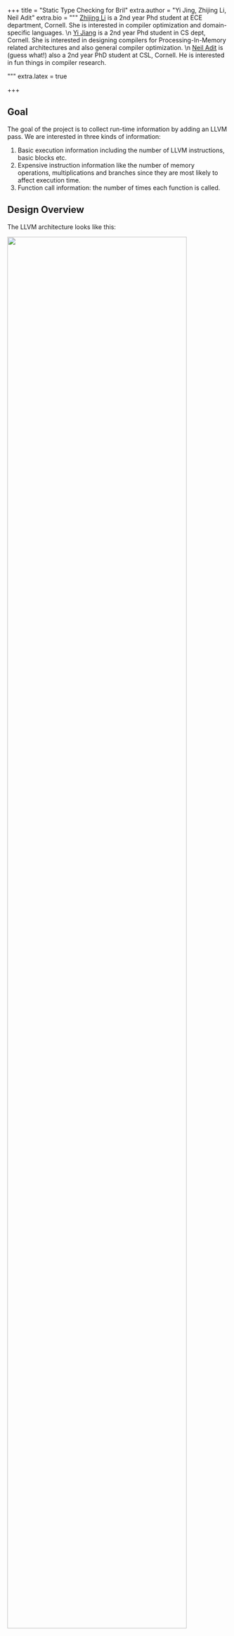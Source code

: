 +++
title = "Static Type Checking for Bril"
extra.author = "Yi Jing, Zhijing Li, Neil Adit"
extra.bio = """
[Zhijing Li](https://tissue3.github.io/) is a 2nd year Phd student at ECE department, Cornell. She is interested in compiler optimization and domain-specific languages. \n
[Yi Jiang](http://www.cs.cornell.edu/~yijiang/) is a 2nd year Phd student in CS dept, Cornell. She is interested in designing compilers for Processing-In-Memory related architectures and also general compiler optimization. \n
[Neil Adit](http://www.neiladit.com) is (guess what!) also a 2nd year PhD student at CSL, Cornell. He is interested in fun things in compiler research.

"""
extra.latex = true

+++



## Goal

The goal of the project is to collect run-time information by adding an LLVM pass. We are interested in three kinds of information: 

1. Basic execution information including the number of LLVM instructions, basic blocks etc.
2. Expensive instruction information like the number of memory operations, multiplications and branches since they are most likely to affect execution time.
3. Function call information: the number of times each function is called.



## Design Overview

The LLVM architecture looks like this:

<img src="llvm.jpg" style="width: 90%">



IR represents intermediate language. We only need to add one pass that changes the existing IR to another IR (which includes the desired properties like profiling information), following instructions to add an LLVM pass in our instructor, [Adrian](<https://www.cs.cornell.edu/~asampson/>)'s [blog post](<https://www.cs.cornell.edu/~asampson/blog/llvm.html>). We also took help from the github repo [atomicCounter](<https://github.com/pranith/AtomicCounter/blob/master/AtomicCountPass/AtomicCount.cpp>) where it counts the number of all atomic instructions in the program atomically!

We start from [ModulePass](<http://llvm.org/docs/WritingAnLLVMPass.html#the-modulepass-class>) and then access functions inside a Module, Basic Blocks per function and instructions per Basic Block to obtain all information. At the beginning and ending of each module, we also call custom method `initialize` to create global variables in IR  and `finalize` to print global variables. The structure of our atomic counting pass looks like this:

```c++
  struct SkeletonPass : public ModulePass {
    static char ID;
    SkeletonPass() : ModulePass(ID) {}
      
    virtual bool runOnModule(Module &M); //when there is a Module
    virtual bool runOnFunction(Function &F, Module &M); //called by runOnModule
    virtual bool runOnBasicBlock(BasicBlock &BB, Module &M); // called by runOnFunction
      
    bool initialize(Module &M); //create global variable
    bool finialize(Module &M); //print global variable
      
    void createInstr(BasicBlock &bb, Constant *counter_ptr, int num);
      
    vector<string> atomicCounter; //keep global variable names for profiling. e.g. instr counter
  };
```



## Implementation

### Basic Execution Information

We first create global variable `llvmInstrAtomicCounter` and `basicBlockAtomicCounter` with [GlobalVariable](<https://llvm.org/doxygen/classllvm_1_1GlobalVariable.html#a3ef813d6bda7e49e31cb6bf239c4e264>) constructor.

```c++
new GlobalVariable(M, I64Ty, false, GlobalValue::CommonLinkage, ConstantInt::get(I64Ty, 0), atomicCounter[i]);
```

 Then in each basic block we obtain pointer to the global variable names with [getOrInsertGlobal](<https://llvm.org/doxygen/classllvm_1_1Module.html#abd8f7242df6ecb10f429c4d39403c334>) method. After getting the instruction number in each block, we create atomic addition with [AtomicRMWInst](<https://llvm.org/doxygen/classllvm_1_1AtomicRMWInst.html#abf7e0649c7f272cc49165e579be010a5>) constructor. The complete code looks like this:

```c++

void SkeletonPass::createInstr(BasicBlock &bb, Constant *counter_ptr, int num){
    // create atomic addition instruction
    if(num){
        new AtomicRMWInst(AtomicRMWInst::Add,
                      counter_ptr, // pointer to global variable
                      ConstantInt::get(Type::getInt64Ty(bb.getContext()), num), //create integer with value num
                      AtomicOrdering::SequentiallyConsistent, //operations may not be reordered
                      SyncScope::System, // synchronize to all threads
                      bb.getTerminator());//insert right before block terminator
    }
}

bool SkeletonPass::runOnBasicBlock(BasicBlock &bb, Module &M)
{
    // get the global variable for atomic counter
    Type *I64Ty = Type::getInt64Ty(M.getContext());
    Constant *instrCounter = M.getOrInsertGlobal("llvmInstrAtomicCounter", I64Ty);
    assert(instrCounter && "Could not declare or find llvmInstrAtomicCounter global");
    Constant *bbCounter = M.getOrInsertGlobal("basicBlockAtomicCounter", I64Ty);
    assert(bbCounter && "Could not declare or find basicBlockAtomicCounter global");
    // get instruction number and basic block number.
    int basic_block = 1;
    int instr = bb.size();
    // create atomic addition instruction
    createInstr(bb, bbCounter, basic_block);
    createInstr(bb, instrCounter,instr);
    
    return true;
}

```

Finally, we print the profiling results by first create a function `printf` by specifying input argument and output argument types. Then transverse the `main` function. Right before `return` of the last block in `main`, create string variable corresponding to variables we are tracing and get the pointer to that string variable. Also, get the number variable by first get the pointer pointing to the global variable and then create a load instruction to get the actual pointer to the value. Finally, we can call printf function with input arguments.

```c++
    RBuilder<> Builder(M.getContext());
    Function *mainFunc = M.getFunction("main")
    // not the main module
    if (!mainFunc)
        return false;

    // build printf function handle
    std::vector<Type *> FTyArgs;
    FTyArgs.push_back(Type::getInt8PtrTy(M.getContext())); // specify the first argument, i8* is the return type of CreateGlobalStringPtr
    FunctionType *FTy = FunctionType::get(Type::getInt32Ty(M.getContext()), FTyArgs, true); // create function type with return type, argument types and if const argument 
    FunctionCallee printF = M.getOrInsertFunction("printf", FTy); // create function if not extern or defined
    
    for (auto bb = mainFunc->begin(); bb != mainFunc->end(); bb++) {
        for(auto it = bb->begin(); it != bb->end(); it++) {
            if ((std::string)it->getOpcodeName() == "ret") {
                // insert printf at the end of main function, before return function
                Builder.SetInsertPoint(&*bb, it);
                for(int i = 0; i < atomicCounter.size(); i++){
                    Value *format_long = Builder.CreateGlobalStringPtr(atomicCounter[i]+": %ld\n", "formatLong");// create global string variable formatLong, add suffix(.1/.2/...) if already exists
                    std::vector<Value *> argVec;
                    argVec.push_back(format_long); 
                    Value *atomic_counter = M.getGlobalVariable(atomicCounter[i]);// get pointer pointing to the global variable name
                    Value* finalVal = new LoadInst(atomic_counter, atomic_counter->getName()+".val", &*it);// atomic_counter only points to a string, but we want to print the number the string stores
                    argVec.push_back(finalVal); 
                    CallInst::Create(printF, argVec, "printf", &*it); //create printf function with the return value name called printf (with suffix if already exists)
                }
            }
        }
    }
    return true;
}
```



### Expensive Operations Information

The whole part follows the same flow as basic execution information except we need to distinguish the instruction type and increment corresponding counter on block basis. Therefore in each `runOnBasicBlock` method, we need the following lines:

```c++
    for (auto it = bb.begin(); it != bb.end(); it++) {
        switch (it->getOpcode()) {
            case Instruction::Mul:// multiplication
                mul_instr++;
                continue;
            case Instruction::Br:// branch
                br_instr++;
                continue;
            case Instruction::Store:// store
            case Instruction::Load:// load
                mem_instr++;
                continue;
            default:
                break;
        }
    }
```

### Function calls

We profile the number of times each function was called in the program. This is done by first initializing global variables corresponding to all the functions in the program to zero. This is done statically by iterating over a function list in the module given by `getFunctionList()`. This returns all the functions called in the program including the ones that were included from C libraries like `printf` or `scanf`. 

```c
auto &functionList = M.getFunctionList(); // gets the list of functions
for (auto &function : functionList) { //iterates over the list
    Value *atomic_counter = new GlobalVariable(M, I64Ty, false, GlobalValue::CommonLinkage, ConstantInt::get(I64Ty, 0),  function.getName()+".glob"); // create a global variable, name it based on the function name
} 

```

Next we want to insert atomic counters at the start of each function definition. This ensures that irrespective of multiple return points in the function we can always increment the counter for it at the beginning. We start with the entry basic block in the function which is given by the iterator `F.begin()`.  To insert it at the top of the basic block we use `getFirstNonPHI()` which returns the first instruction, which is not a PHI node. We insert an atomic add instruction similar to other profiling instructions. 






## Hardest Parts

1. For people who are new to LLVM, instructions are hard to find and follow. Searching on google can help if you know what you're looking for. It's difficult to get helpful information unless our search is confined to existing functions. Even though LLVM documentation is pretty exhaustive, it has too many functions to go through and the lack of examples can be off putting. Tutorials and existing backbone codes on Github can be really handy in these scenarios, which we took advantage of. It not only helped us implement specific functions like `printf` but also establish a structure to our IR pass. 
2. String manipulations: I am not sure if this is the right term to use, but LLVM seems to have 2 string types - Twine and StringRef. `getName` on a function returns a StringRef. In order to make a custom name I perform `F.getName()+"name"` which returns a Twine. But the function `getGlobalVariable` only accepts StringRef. Twine has a function `str` which can be used to convert it into string. Even though this is a straight forward solution, it ended up taking time to figure out the problem and looking into the documentation of these classes.
3. Setting up and running benchmarks: "It's all fun and games until you run your IR pass on real programs" - anonymous. We faced issues setting up benchmarks like PARSEC on Mac. Embench had multiple source files to compile which ran into trouble partly due to our IR pass not being thoughtfully written. We were defining global variables in all the files irrespective of it being a function/utility file or the main source file. We ended up using [Phoenix](https://github.com/kozyraki/phoenix) which worked well on Linux but was not meant for Mac. Hence for doing our LLVM pass, we had to install and update libraries on Linux machines.



## Evaluation and results

### Gcov profiling tool

To validate and benchmark our profiling results, we use `gcov` testing tool which can be used as a profiler to give performance statistics. We first compile the code using gcc flags required for `gcov` : `gcc -fprofile-arcs -ftest-coverage foo.c` . Now we run `gcov` with relevant flags to give us statistics to compare with our profiler:
```
gcov -b -c -f foo.c
```
We ran the [Phoenix](https://github.com/kozyraki/phoenix) benchmark suite and used `gcov` to profile statistics of function calls. The makefile initially had optimization flag -O3 but this might lead to incorrect numbers of function calls due to optimizations, hence we compile without any flags.

#### Kmeans

Sequential execution without optimization flags yields the following output for function calls by `gcov`:

```
main: 1
dump_matrix: 1
calc_means: 23
find_clusters: 23
add_to_sum: 23000
get_sq_dist: 230000
generate_points: 2
parse_args: 1
```
We only list the function calls from the profiling tool `gcov` for sanity check. Our profiling pass also outputs other instruction statistics. The output generated by our profiling pass is listed down below:

```
llvmInstrAtomicCounter: 40091156
basicBlockAtomicCounter: 5019598
mulAtomicCounter: 691267
memOpAtomicCounter: 20250888
branchAtomicCounter: 4766547

parse_args: 1
generate_points: 2
add_to_sum: 23000
find_clusters: 23
get_sq_dist: 230000
calc_means: 23
dump_matrix: 1
main: 1
```

### Results

The following results is for sequential execution of the benchmarks. We have reported the instruction counts in the following table:

| Benchmark | llvm instruction count |basic block count | multiplication count | memory operation count | branch operation count| 
| -------------- | :------------------------: | :------------------: | :--------------------: | :---------------------------: | :------------------------: | 
| Histogram | 1707337893 |  104532503 | 0 | 871090234 | 104532501 |
| Kmeans | 40091156 |  5019598 | 691267 | 20250888 | 4766547 |
| Linear regression | 2244735757 |  86335992 | 86335983 | 1093589204 | 86335991 |
| PCA | 35388 |  3461 | 573 | 17975 | 3454 |
| String match | 3652012341 |  454936402 | 0 | 1575281754 | 443891533 |
| Word Count | 1148215642 |  213577613 | 46026 | 512924102 | 199431461 |

Function counts for the benchmarks are listed below (they have been matched with `gcov`s output as well):

Histogram:
```
test_endianess: 1
main: 1
```

Kmeans:
```
parse_args: 1
generate_points: 2
add_to_sum: 23000
find_clusters: 23
get_sq_dist: 230000
calc_means: 23
dump_matrix: 1
main: 1
```

Linear Regression:
```
main: 1
```

PCA:
```
parse_args: 1
dump_points: 2
generate_points: 1
calc_mean: 8
calc_cov: 8
main: 1
```

String match:
```
getnextline: 5522432
compute_hashes: 5522435
string_match: 1
main: 1
```

Word Count:
```
wordcount_cmp: 579521
wordcount_splitter: 1
wordcount_getword: 1
wordcount_addword: 1513425
dobsearch: 1513425
main: 1
```

### Pthread execution

We also ran `kmeans` using pthreads on `8` threads. We can see that some of the function calls in the output are scaled by 8 in both `gcov`  and our profiling pass. Matching results also show that atomic counters were successfully implemented.

`gcov` output:

```
main: 1
calc_means: 184
find_clusters: 184
add_to_sum: 23000
get_sq_dist: 230000
generate_points: 2
parse_args: 1
dump_points: 1
```
Our profiling output:

```
llvmInstrAtomicCounter: 40125466
basicBlockAtomicCounter: 5023832
mulAtomicCounter: 691429
memOpAtomicCounter: 20266988
branchAtomicCounter: 4770459

dump_points: 1
parse_args: 1
generate_points: 2
add_to_sum: 23000
find_clusters: 184
get_sq_dist: 230000
calc_means: 184
main: 1
```


